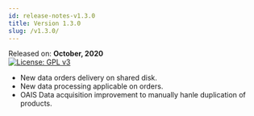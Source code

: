 ```yaml
---
id: release-notes-v1.3.0
title: Version 1.3.0
slug: /v1.3.0/
---
```


Released on: **October, 2020**  
[![License: GPL v3](https://img.shields.io/badge/License-GPLv3-blue.svg)](https://www.gnu.org/licenses/gpl-3.0)

- New data orders delivery on shared disk.
- New data processing applicable on orders.
- OAIS Data acquisition improvement to manually hanle duplication of products.

